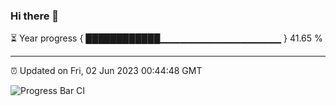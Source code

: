 ### Hi there 👋

⏳ Year progress { ████████████▁▁▁▁▁▁▁▁▁▁▁▁▁▁▁▁▁▁ } 41.65 %

---

⏰ Updated on Fri, 02 Jun 2023 00:44:48 GMT

![Progress Bar CI](https://github.com/Shyam-Makwana/GitHub-Actions-Demo/workflows/Progress%20Bar%20CI/badge.svg)
